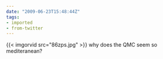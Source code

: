 ```yaml
---
date: "2009-06-23T15:48:44Z"
tags:
- imported
- from-twitter
---
```

{{< imgorvid src="86zps.jpg" >}} why does the QMC seem so mediteranean?
